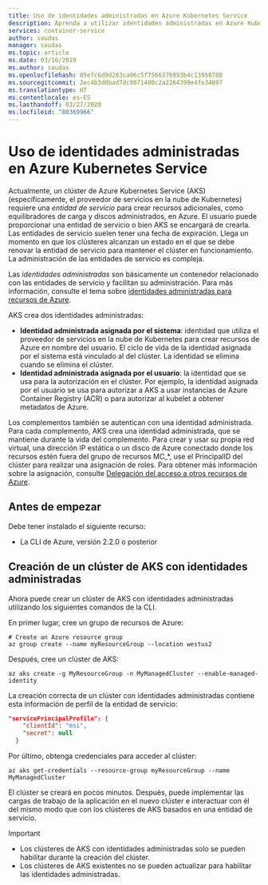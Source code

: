 ```yaml
---
title: Uso de identidades administradas en Azure Kubernetes Service
description: Aprenda a utilizar identidades administradas en Azure Kubernetes Service (AKS)
services: container-service
author: saudas
manager: saudas
ms.topic: article
ms.date: 03/10/2019
ms.author: saudas
ms.openlocfilehash: 85efc6d9d203ca06c5f7566376993b4c13950788
ms.sourcegitcommit: 2ec4b3d0bad7dc0071400c2a2264399e4fe34897
ms.translationtype: HT
ms.contentlocale: es-ES
ms.lasthandoff: 03/27/2020
ms.locfileid: "80369966"
---
```

# <a name="use-managed-identities-in-azure-kubernetes-service"></a>Uso de identidades administradas en Azure Kubernetes Service

Actualmente, un clúster de Azure Kubernetes Service (AKS) (específicamente, el proveedor de servicios en la nube de Kubernetes) requiere una *entidad de servicio* para crear recursos adicionales, como equilibradores de carga y discos administrados, en Azure. El usuario puede proporcionar una entidad de servicio o bien AKS se encargará de crearla. Las entidades de servicio suelen tener una fecha de expiración. Llega un momento en que los clústeres alcanzan un estado en el que se debe renovar la entidad de servicio para mantener el clúster en funcionamiento. La administración de las entidades de servicio es compleja.

Las *identidades administradas* son básicamente un contenedor relacionado con las entidades de servicio y facilitan su administración. Para más información, consulte el tema sobre [identidades administradas para recursos de Azure](https://docs.microsoft.com/azure/active-directory/managed-identities-azure-resources/overview).

AKS crea dos identidades administradas:

- **Identidad administrada asignada por el sistema**: identidad que utiliza el proveedor de servicios en la nube de Kubernetes para crear recursos de Azure en nombre del usuario. El ciclo de vida de la identidad asignada por el sistema está vinculado al del clúster. La identidad se elimina cuando se elimina el clúster.
- **Identidad administrada asignada por el usuario**: la identidad que se usa para la autorización en el clúster. Por ejemplo, la identidad asignada por el usuario se usa para autorizar a AKS a usar instancias de Azure Container Registry (ACR) o para autorizar al kubelet a obtener metadatos de Azure.

Los complementos también se autentican con una identidad administrada. Para cada complemento, AKS crea una identidad administrada, que se mantiene durante la vida del complemento. Para crear y usar su propia red virtual, una dirección IP estática o un disco de Azure conectado donde los recursos estén fuera del grupo de recursos MC_*, use el PrincipalID del clúster para realizar una asignación de roles. Para obtener más información sobre la asignación, consulte [Delegación del acceso a otros recursos de Azure](kubernetes-service-principal.md#delegate-access-to-other-azure-resources).

## <a name="before-you-begin"></a>Antes de empezar

Debe tener instalado el siguiente recurso:

- La CLI de Azure, versión 2.2.0 o posterior

## <a name="create-an-aks-cluster-with-managed-identities"></a>Creación de un clúster de AKS con identidades administradas

Ahora puede crear un clúster de AKS con identidades administradas utilizando los siguientes comandos de la CLI.

En primer lugar, cree un grupo de recursos de Azure:

```azurecli-interactive
# Create an Azure resource group
az group create --name myResourceGroup --location westus2
```

Después, cree un clúster de AKS:

```azurecli-interactive
az aks create -g MyResourceGroup -n MyManagedCluster --enable-managed-identity
```

La creación correcta de un clúster con identidades administradas contiene esta información de perfil de la entidad de servicio:

```json
"servicePrincipalProfile": {
    "clientId": "msi",
    "secret": null
  }
```

Por último, obtenga credenciales para acceder al clúster:

```azurecli-interactive
az aks get-credentials --resource-group myResourceGroup --name MyManagedCluster
```

El clúster se creará en pocos minutos. Después, puede implementar las cargas de trabajo de la aplicación en el nuevo clúster e interactuar con él del mismo modo que con los clústeres de AKS basados en una entidad de servicio.

> [!IMPORTANT]
>
> - Los clústeres de AKS con identidades administradas solo se pueden habilitar durante la creación del clúster.
> - Los clústeres de AKS existentes no se pueden actualizar para habilitar las identidades administradas.
